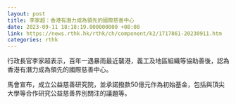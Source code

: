 ```yaml
---
layout: post
title: 李家超：香港有潛力成為領先的國際慈善中心
date: 2023-09-11 18:18:19.000000000 +08:00
link: https://news.rthk.hk/rthk/ch/component/k2/1717861-20230911.htm
categories: rthk
---
```


行政長官李家超表示，百年一遇暴雨最近襲港，義工及地區組織等協助善後，認為香港有潛力成為領先的國際慈善中心。

馬會宣布，成立公益慈善研究院，並承諾撥款50億元作為初始基金，包括與頂尖大學等合作研究公益慈善界別關注的議題等。
